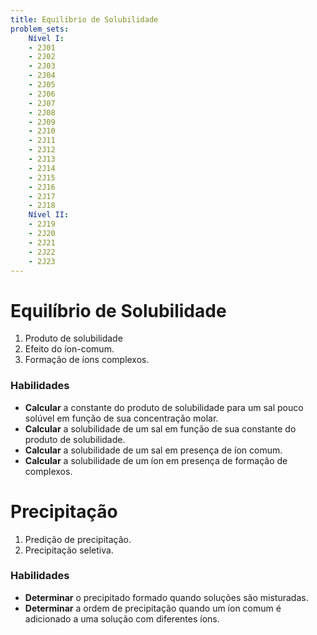 ```yaml
---
title: Equilíbrio de Solubilidade
problem_sets:
    Nível I:
    - 2J01
    - 2J02
    - 2J03
    - 2J04
    - 2J05
    - 2J06
    - 2J07
    - 2J08
    - 2J09
    - 2J10
    - 2J11
    - 2J12
    - 2J13
    - 2J14
    - 2J15
    - 2J16
    - 2J17
    - 2J18
    Nível II:
    - 2J19
    - 2J20
    - 2J21
    - 2J22
    - 2J23
---
```


# Equilíbrio de Solubilidade

1. Produto de solubilidade
2. Efeito do íon-comum.
3. Formação de íons complexos.

### Habilidades

- **Calcular** a constante do produto de solubilidade para um sal pouco solúvel em função de sua concentração molar.
- **Calcular** a solubilidade de um sal em função de sua constante do produto de solubilidade.
- **Calcular** a solubilidade de um sal em presença de íon comum.
- **Calcular** a solubilidade de um íon em presença de formação de complexos.

# Precipitação

1. Predição de precipitação.
2. Precipitação seletiva.

### Habilidades

- **Determinar** o precipitado formado quando soluções são misturadas.
- **Determinar** a ordem de precipitação quando um íon comum é adicionado a uma solução com diferentes íons.
